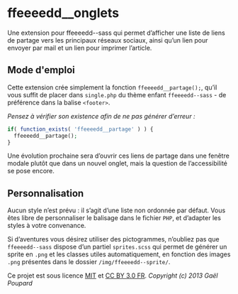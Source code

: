 ffeeeedd__onglets
===================

Une extension pour ffeeeedd--sass qui permet d’afficher une liste de liens de partage vers les principaux réseaux sociaux, ainsi qu’un lien pour envoyer par mail et un lien pour imprimer l’article.

Mode d'emploi
-------------

Cette extension crée simplement la fonction `ffeeeedd__partage();`, qu’il vous suffit de placer dans `single.php` du thème enfant `ffeeeedd--sass` - de préférence dans la balise `<footer>`.

*Pensez à vérifier son existence afin de ne pas générer d’erreur :*

```php
if( function_exists( 'ffeeeedd__partage' ) ) {
  ffeeeedd__partage();
}
```

Une évolution prochaine sera d’ouvrir ces liens de partage dans une fenêtre modale plutôt que dans un nouvel onglet, mais la question de l’accessibilité se pose encore.


Personnalisation
----------------

Aucun style n’est prévu : il s’agit d’une liste non ordonnée par défaut. Vous êtes libre de personnaliser le balisage dans le fichier `PHP`, et d’adapter les styles à votre convenance.

Si d’aventures vous désirez utiliser des pictogrammes, n’oubliez pas que `ffeeeedd--sass` dispose d’un partiel `sprites.scss` qui permet de générer un sprite en `.png` et les classes utiles automatiquement, en fonction des images `.png` présentes dans le dossier `/img/ffeeeedd--sprite/`.

Ce projet est sous licence [MIT](http://opensource.org/licenses/MIT "The MIT licence") et [CC BY 3.0 FR](http://creativecommons.org/licenses/by/3.0/fr/ "Explications de la licence").
*Copyright (c) 2013 Gaël Poupard*
